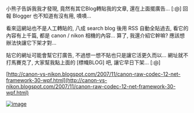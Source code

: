 小熊子告訴我我才發現, 竟然有其它Blog轉貼我的文章, 還在上面擺廣告... [:@] 回報 Blogger 也不知道有沒有用, 嘖嘖...

看來這網站也不是人工轉貼的, 八成 search blog 後用 RSS 自動全貼過去, 看它的內容有上千篇, 都是 canon / nikon 相機的內容... 算了, 我還介紹它幹嘛? 應該想辦法快讓它下架才對...

貼它的網址可能會幫它打廣告, 不過想一想不貼也只是讓它活更久而以... 網址就不打馬賽克了, 大家幫我點上面的 [標幟BLOG] 吧, 讓它早日下架... [:@]

[http://canon-vs-nikon.blogspot.com/2007/11/canon-raw-codec-12-net-framework-30-wpf.html](http://canon-vs-nikon.blogspot.com/2007/11/canon-raw-codec-12-net-framework-30-wpf.html)

[![image](/images/2007-12-21-damn-someone-stole-my-article/image_thumb_2.png)](/admin/Pages/wp-content/be-files/WindowsLiveWriter/2edc8ffce949_2951/image_6.png)